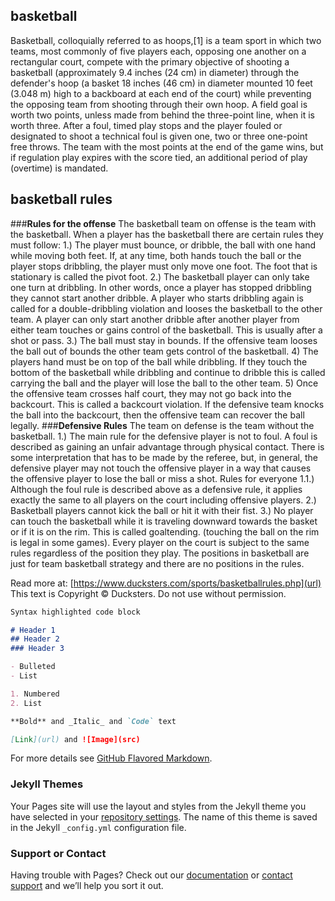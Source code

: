 ## **basketball**

Basketball, colloquially referred to as hoops,[1] is a team sport in which two teams, most commonly of five players each, opposing one another on a rectangular court, compete with the primary objective of shooting a basketball (approximately 9.4 inches (24 cm) in diameter) through the defender's hoop (a basket 18 inches (46 cm) in diameter mounted 10 feet (3.048 m) high to a backboard at each end of the court) while preventing the opposing team from shooting through their own hoop. 
A field goal is worth two points, unless made from behind the three-point line, when it is worth three. After a foul, timed play stops and the player fouled or designated to shoot a technical foul is given one, two or three one-point free throws.
 The team with the most points at the end of the game wins, but if regulation play expires with the score tied, an additional period of play (overtime) is mandated.
## basketball rules
###**Rules for the offense**
The basketball team on offense is the team with the basketball. When a player has the basketball there are certain rules they must follow: 
1.) The player must bounce, or dribble, the ball with one hand while moving both feet. If, at any time, both hands touch the ball or the player stops dribbling, the player must only move one foot. The foot that is stationary is called the pivot foot.
2.) The basketball player can only take one turn at dribbling. In other words, once a player has stopped dribbling they cannot start another dribble. A player who starts dribbling again is called for a double-dribbling violation and looses the basketball to the other team. A player can only start another dribble after another player from either team touches or gains control of the basketball. This is usually after a shot or pass.
3.) The ball must stay in bounds. If the offensive team looses the ball out of bounds the other team gets control of the basketball. 4) The players hand must be on top of the ball while dribbling. If they touch the bottom of the basketball while dribbling and continue to dribble this is called carrying the ball and the player will lose the ball to the other team. 5) Once the offensive team crosses half court, they may not go back into the backcourt. This is called a backcourt violation. If the defensive team knocks the ball into the backcourt, then the offensive team can recover the ball legally.
###**Defensive Rules**
The team on defense is the team without the basketball.
1.) The main rule for the defensive player is not to foul. A foul is described as gaining an unfair advantage through physical contact. There is some interpretation that has to be made by the referee, but, in general, the defensive player may not touch the offensive player in a way that causes the offensive player to lose the ball or miss a shot. Rules for everyone
1.1.) Although the foul rule is described above as a defensive rule, it applies exactly the same to all players on the court including offensive players.
2.) Basketball players cannot kick the ball or hit it with their fist.
3.) No player can touch the basketball while it is traveling downward towards the basket or if it is on the rim. This is called goaltending. (touching the ball on the rim is legal in some games). Every player on the court is subject to the same rules regardless of the position they play. The positions in basketball are just for team basketball strategy and there are no positions in the rules.

Read more at: [https://www.ducksters.com/sports/basketballrules.php](url)
This text is Copyright © Ducksters. Do not use without permission.



```markdown
Syntax highlighted code block

# Header 1
## Header 2
### Header 3

- Bulleted
- List

1. Numbered
2. List

**Bold** and _Italic_ and `Code` text

[Link](url) and ![Image](src)
```

For more details see [GitHub Flavored Markdown](https://guides.github.com/features/mastering-markdown/).

### Jekyll Themes

Your Pages site will use the layout and styles from the Jekyll theme you have selected in your [repository settings](https://github.com/Glen41/Glen-gepulla/settings). The name of this theme is saved in the Jekyll `_config.yml` configuration file.

### Support or Contact

Having trouble with Pages? Check out our [documentation](https://docs.github.com/categories/github-pages-basics/) or [contact support](https://github.com/contact) and we’ll help you sort it out.
